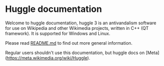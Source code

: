 Huggle documentation
====================

Welcome to huggle documentation, huggle 3 is an antivandalism software for use
on Wikipedia and other Wikimedia projects, written in C++ (QT framework). It is
supported for Windows and Linux.

Please read [README.md](https://github.com/huggle/huggle3-qt-lx/blob/master/README.md)
to find out more general information.

Regular users shouldn't use this documentation, but huggle docs on
[Meta] (https://meta.wikimedia.org/wiki/Huggle).
